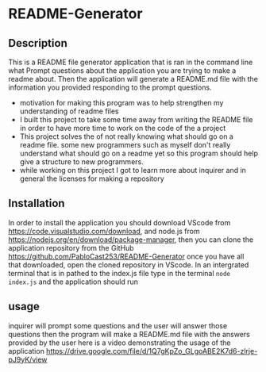# README-Generator

## Description 
This is a README file generator application that is ran in the command line what Prompt questions about the application you are trying to make a readme about. Then the application will generate a README.md file with the information you provided responding to the prompt questions.
  - motivation for making this program was to help strengthen my understanding of readme files
  - I built this project to take some time away from writing the README file in order to have more time to work on the code of the a project 
  - This project solves the of not really knowing what should go on a readme file. some new programmers such as myself don't really understand what should go on a readme yet so this program should help give a structure to new programmers.
  - while working on this project I got to learn more about inquirer and in general the licenses for making a repository 

  ## Installation 
In order to install the application you should download VScode from https://code.visualstudio.com/download, and node.js from https://nodejs.org/en/download/package-manager, then you can clone the application repository from the GitHub  https://github.com/PabloCast253/README-Generator
once you have all that downloaded, open the cloned repository in VScode. In an intergrated terminal that is in pathed to the index.js file type in the terminal `node index.js` and the application should run 

## usage 
inquirer will prompt some questions and the user will answer those questions then the program will make a README.md file with the answers provided by the user
here is a video demonstrating the usage of the application https://drive.google.com/file/d/1Q7gKpZo_GLgoABE2K7d6-zlrje-pJ9yK/view